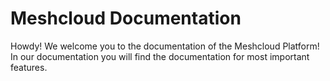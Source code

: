 # Meshcloud Documentation
Howdy! We welcome you to the documentation of the Meshcloud Platform! In our documentation you will find the documentation for most important features.





